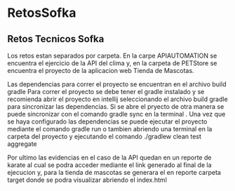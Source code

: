 # RetosSofka

## Retos Tecnicos Sofka

Los retos estan separados por carpeta. En la carpe APIAUTOMATION se encuentra el ejercicio de la API del clima y,
en la carpeta de PETStore se encuentra el proyecto de la aplicacion web Tienda de Mascotas.

Las dependencias para correr el proyecto se encuentran en el archivo build gradle
Para correr el proyecto se debe tener el gradle instalado y se recomienda abrir el
proyecto en intellij seleccionando el archivo build gradle para sincronizar las dependencias.
Si se abre el pryecto de otra manera se puede sincronizar con el comando gradle sync en la
terminal .
Una vez que se haya configurado las dependencias se puede ejecutar el proyecto mediante el
comando gradle run o tambien abriendo una terminal en la carpeta del proyecto y ejecutando el comando
./gradlew clean test aggregate

Por ultimo las evidencias en el caso de la API quedan en un reporte de karate al cual se podra
acceder mediante el link generado al final de la ejecucion y, para la tienda de mascotas se generara el
en reporte carpeta target donde se podra visualizar abriendo el index.html
